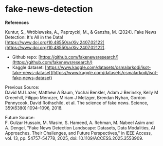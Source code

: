 # fake-news-detection


**References**

Kuntur, S., Wróblewska, A., Paprzycki, M., & Ganzha, M. (2024). Fake News Detection: It's All in the Data! [https://www.doi.org/10.48550/arXiv.2407.02122](https://www.doi.org/10.48550/arXiv.2407.02122).
- Github repo: [https://github.com/fakenewsresearch/](https://github.com/fakenewsresearch/)
- Kaggle dataset: [https://www.kaggle.com/datasets/csmalarkodi/isot-fake-news-dataset](https://www.kaggle.com/datasets/csmalarkodi/isot-fake-news-dataset)


Previous Source:<br/>
David MJ Lazer, Matthew A Baum, Yochai Benkler, Adam J Berinsky, Kelly M Greenhill, Filippo
Menczer, Miriam J Metzger, Brendan Nyhan, Gordon Pennycook, David Rothschild, et al. The science
of fake news. Science, 359(6380):1094–1096, 2018.

Future Source:<br/>
F. Gulzar Hussain, M. Wasim, S. Hameed, A. Rehman, M. Nabeel Asim and A. Dengel, "Fake News Detection Landscape: Datasets, Data Modalities, AI Approaches, Their Challenges, and Future Perspectives," in IEEE Access, vol. 13, pp. 54757-54778, 2025, doi: 10.1109/ACCESS.2025.3553909.
